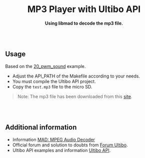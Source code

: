 <h1 align="center">
	MP3 Player with Ultibo API
</h1>
<p align="center"><strong>Using libmad to decode the mp3 file.</strong></p>

<br></br>

## Usage

Based on the [20_pwm_sound](https://github.com/ultibohub/API/tree/master/samples/20_pwm_sound) example.

- Adjust the API_PATH of the Makefile according to your needs.
- You must compile the Ultibo API project.
- Copy the `test.mp3` file to the micro SD.

> Note: The mp3 file has been downloaded from this [site](https://ultibo.org/forum/index.php).


<br></br>

## Additional information
- Information [MAD: MPEG Audio Decoder](https://www.underbit.com/products/mad/)
- Official forum and solution to doubts from [Forum Ultibo](https://ultibo.org/forum/index.php).
- Ultibo API examples and information [Ultibo API](https://github.com/ultibohub/API).
